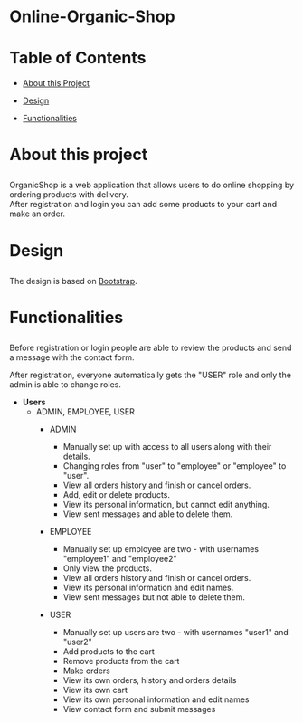 # Online-Organic-Shop

# Table of Contents
- <a href="#about">About this Project</a>
- <a href="#design">Design</a>

- <a href="#functionalities">Functionalities</a>


# <p id="about">About this project</p>

OrganicShop is a web application that allows users to do online shopping by ordering products with delivery.<br>
After registration and login you can add some products to your cart and make an order.

# <p id="design">Design</p>
The design is based on <a href="https://bootstrapmade.com/">Bootstrap</a>.

# <p id="functionalities">Functionalities</p>
Before registration or login people are able to review the products and send a message with the contact form.

After registration, everyone automatically gets the "USER" role
and only the admin is able to change roles.

- <strong>Users</strong>
  - ADMIN, EMPLOYEE, USER
    - ADMIN 
      - Manually set up with access to all users along with their details.
      - Changing roles from "user" to "employee" or "employee" to "user".
      - View all orders history and finish or cancel orders.
      - Add, edit or delete products.
      - View its personal information, but cannot edit anything.
      - View sent messages and able to delete them.

    - EMPLOYEE
      - Manually set up employee are two - with usernames "employee1" and "employee2"
      - Only view the products.
      - View all orders history and finish or cancel orders.
      - View its personal information and edit names.
      - View sent messages but not able to delete them.
    - USER
      - Manually set up users are two - with usernames "user1" and "user2"
      - Add products to the cart
      - Remove products from the cart
      - Make orders
      - View its own orders, history and orders details
      - View its own cart
      - View its own personal information and edit names
      - View contact form and submit messages

